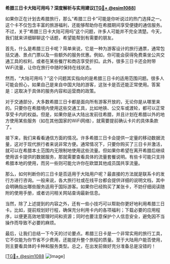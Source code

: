 **希腊三日卡大陆可用吗？深度解析与实用建议[[TG💪+ @esim1088](https://t.me/s/esim1088)]**

如果你正在计划去希腊旅行，那么“希腊三日卡”可能是你听说过的热门选择之一。这个卡不仅包含丰富的旅游福利，还能够帮助你在希腊期间享受便捷的通信服务。不过，关于“希腊三日卡大陆可用吗”这个问题，许多人可能并不完全清楚。今天，我们就来详细聊聊这个话题，希望能帮到有需要的朋友。

首先，什么是希腊三日卡呢？简单来说，它是一种为游客设计的旅行通票，通常包括交通、景点门票以及一些额外的服务优惠。例如，你可能会获得免费乘坐公共交通工具的权利，或者在某些餐厅和商店享受折扣。此外，很多三日卡还会附带WiFi流量，让你在旅行中随时保持在线状态。

然而，“大陆可用吗？”这个问题其实指向的是希腊三日卡的适用范围问题。很多人可能会担心，如果自己是来自中国大陆的游客，这张卡是否还能正常使用。答案是：这取决于具体的服务内容和运营商的政策。

对于交通部分，大多数希腊三日卡都是面向所有游客开放的，无论你是从哪里来的。只要你在希腊境内使用这些交通工具，比如地铁、公交车或渡轮，都可以正常享受卡内的权益。但是，如果你是从大陆出发前往希腊，并且计划在希腊以外的地方使用某些服务（如在其他国家的WiFi网络），就需要提前确认卡片的具体条款了。

接下来，我们来看看通信方面的情况。许多希腊三日卡会提供一定量的移动数据流量，这对于现代旅行者来说非常方便。通常情况下，只要你购买了三日卡并激活，就可以在希腊本土范围内无限制地使用这些流量。但如果你希望在离开希腊后继续使用该卡提供的数据服务，那就需要查看具体的流量套餐说明。有些卡可能只支持希腊本地的使用，而另一些则可能允许你在欧盟其他成员国共享流量。

那么，如何判断你的三日卡是否适用于大陆用户呢？最直接的方法就是联系卡的发行方进行咨询。一般来说，各大旅行社或在线平台都会提供详细的说明文档，其中会明确指出哪些服务适用于国际游客。如果你已经购买了某张卡，不妨仔细阅读随附的使用手册，或者访问相关网站查询最新信息。

当然，除了上述提到的内容之外，还有一些小技巧可以帮助你更好地利用希腊三日卡。比如，提前规划好行程，确保充分利用卡内的各项福利；下载必要的应用程序，以便更高效地管理时间和资源；同时也要注意保护个人信息安全，避免因不当操作而导致不必要的麻烦。

最后，让我们总结一下今天的讨论要点。希腊三日卡是一个非常实用的旅行工具，它不仅能为你节省不少费用，还能提升整个旅程的质量。至于大陆用户能否使用，则主要看具体的卡种和服务类型。总之，在出发前做好充分准备总是没错的！

[[TG💪+ @esim1088](https://t.me/s/esim1088) ![Image](https://i.postimg.cc/4NQfJmqS/Snipaste-2025-05-13-00-14-12.png)]
